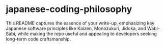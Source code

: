 # japanese-coding-philosophy
This README captures the essence of your write-up, emphasizing key Japanese software principles like Kaizen, Monozukuri, Jidoka, and Wabi-Sabi, while making the repo useful and appealing to developers seeking long-term code craftsmanship.
